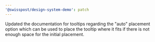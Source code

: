 ```yaml
---
'@swisspost/design-system-demo': patch
---
```


Updated the documentation for tooltips regarding the "auto" placement option which can be used to place the tooltip where it fits if there is not enough space for the initial placement.
